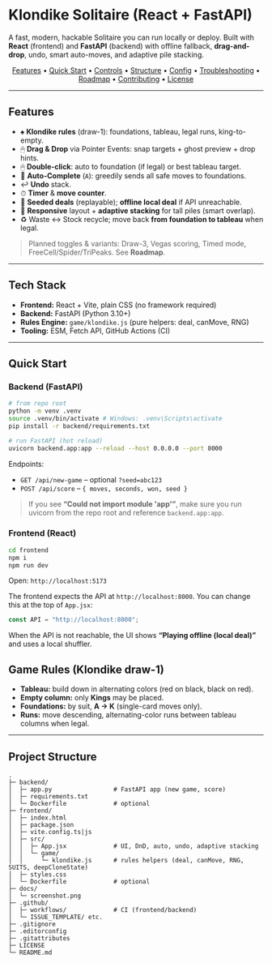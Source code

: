 # Klondike Solitaire (React + FastAPI)

A fast, modern, hackable Solitaire you can run locally or deploy.
Built with **React** (frontend) and **FastAPI** (backend) with offline fallback, **drag-and-drop**, undo, smart auto-moves, and adaptive pile stacking.

<p align="center">
  <a href="#features">Features</a> •
  <a href="#quick-start">Quick Start</a> •
  <a href="#controls--ux">Controls</a> •
  <a href="#project-structure">Structure</a> •
  <a href="#configuration">Config</a> •
  <a href="#troubleshooting">Troubleshooting</a> •
  <a href="#roadmap">Roadmap</a> •
  <a href="#contributing">Contributing</a> •
  <a href="#license">License</a>
</p>

---

## Features

- ♠ **Klondike rules** (draw-1): foundations, tableau, legal runs, king-to-empty.
- 🖱 **Drag & Drop** via Pointer Events: snap targets + ghost preview + drop hints.
- 🖱 **Double-click**: auto to foundation (if legal) or best tableau target.
- 🤖 **Auto-Complete** (`A`): greedily sends all safe moves to foundations.
- ↩️ **Undo** stack.
- ⏱ **Timer** & **move counter**.
- 🎲 **Seeded deals** (replayable); **offline local deal** if API unreachable.
- 📱 **Responsive** layout + **adaptive stacking** for tall piles (smart overlap).
- ♻️ Waste ↔ Stock recycle; move back **from foundation to tableau** when legal.

> Planned toggles & variants: Draw-3, Vegas scoring, Timed mode, FreeCell/Spider/TriPeaks. See **Roadmap**.

---

## Tech Stack

- **Frontend:** React + Vite, plain CSS (no framework required)
- **Backend:** FastAPI (Python 3.10+)
- **Rules Engine:** `game/klondike.js` (pure helpers: deal, canMove, RNG)
- **Tooling:** ESM, Fetch API, GitHub Actions (CI)

---

## Quick Start

### Backend (FastAPI)

```bash
# from repo root
python -m venv .venv
source .venv/bin/activate # Windows: .venv\Scripts\activate
pip install -r backend/requirements.txt

# run FastAPI (hot reload)
uvicorn backend.app:app --reload --host 0.0.0.0 --port 8000
```

Endpoints:

- `GET /api/new-game` – optional `?seed=abc123`
- `POST /api/score` – `{ moves, seconds, won, seed }`

> If you see **“Could not import module 'app'”**, make sure you run uvicorn from the repo root and reference `backend.app:app`.

### Frontend (React)

```bash
cd frontend
npm i
npm run dev
```

Open: `http://localhost:5173`

The frontend expects the API at `http://localhost:8000`. You can change this at the top of `App.jsx`:

```js
const API = "http://localhost:8000";
```

When the API is not reachable, the UI shows **“Playing offline (local deal)”** and uses a local shuffler.

## Game Rules (Klondike draw-1)

- **Tableau:** build down in alternating colors (red on black, black on red).
- **Empty column:** only **Kings** may be placed.
- **Foundations:** by suit, **A → K** (single-card moves only).
- **Runs:** move descending, alternating-color runs between tableau columns when legal.

---

## Project Structure

```
.
├─ backend/
│  ├─ app.py                 # FastAPI app (new game, score)
│  ├─ requirements.txt
│  └─ Dockerfile             # optional
├─ frontend/
│  ├─ index.html
│  ├─ package.json
│  ├─ vite.config.ts|js
│  ├─ src/
│  │  ├─ App.jsx             # UI, DnD, auto, undo, adaptive stacking
│  │  └─ game/
│  │     └─ klondike.js      # rules helpers (deal, canMove, RNG, SUITS, deepCloneState)
│  ├─ styles.css
│  └─ Dockerfile             # optional
├─ docs/
│  └─ screenshot.png
├─ .github/
│  ├─ workflows/             # CI (frontend/backend)
│  └─ ISSUE_TEMPLATE/ etc.
├─ .gitignore
├─ .editorconfig
├─ .gitattributes
├─ LICENSE
└─ README.md
```
